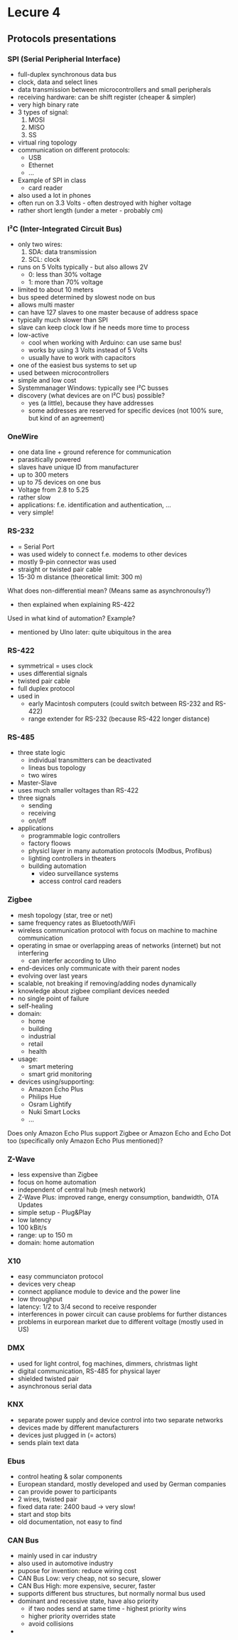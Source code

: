 # Lecure 4
## Protocols presentations
### SPI (Serial Peripherial Interface)
- full-duplex synchronous data bus
- clock, data and select lines
- data transmission between microcontrollers and small peripherals
- receiving hardware: can be shift register (cheaper & simpler)
- very high binary rate
- 3 types of signal:
    1. MOSI
    2. MISO
    3. SS
- virtual ring topology
- communication on different protocols:
    - USB
    - Ethernet
    - ...
- Example of SPI in class
    - card reader
- also used a lot in phones
- often run on 3.3 Volts - often destroyed with higher voltage
- rather short length (under a meter - probably cm)

### I²C (Inter-Integrated Circuit Bus)
- only two wires:
    1. SDA: data transmission
    2. SCL: clock
- runs on 5 Volts typically - but also allows 2V
    - 0: less than 30% voltage
    - 1: more than 70% voltage
- limited to about 10 meters
- bus speed determined by slowest node on bus
- allows multi master
- can have 127 slaves to one master because of address space
- typically much slower than SPI
- slave can keep clock low if he needs more time to process
- low-active
    - cool when working with Arduino: can use same bus!
    - works by using 3 Volts instead of 5 Volts
    - usually have to work with capacitors
- one of the easiest bus systems to set up
- used between microcontrollers
- simple and low cost
- Systemmanager Windows: typically see I²C busses
- discovery (what devices are on I²C bus) possible?
    - yes (a little), because they have addresses
    - some addresses are reserved for specific devices (not 100% sure, but kind of an agreement)

### OneWire
- one data line + ground reference for communication
- parasitically powered
- slaves have unique ID from manufacturer
- up to 300 meters
- up to 75 devices on one bus
- Voltage from 2.8 to 5.25
- rather slow
- applications: f.e. identification and authentication, ...
- very simple!

### RS-232
- = Serial Port
- was used widely to connect f.e. modems to other devices
- mostly 9-pin connector was used
- straight or twisted pair cable
- 15-30 m distance (theoretical limit: 300 m)

What does non-differential mean? (Means same as asynchronoulsy?)
- then explained when explaining RS-422

Used in what kind of automation? Example?
- mentioned by Ulno later: quite ubiquitous in the area

### RS-422
- symmetrical = uses clock
- uses differential signals
- twisted pair cable
- full duplex protocol
- used in
    - early Macintosh computers (could switch between RS-232 and RS-422)
    - range extender for RS-232 (because RS-422 longer distance)

### RS-485
- three state logic
    - individual transmitters can be deactivated
    - lineas bus topology
    - two wires
- Master-Slave
- uses much smaller voltages than RS-422
- three signals
    - sending
    - receiving
    - on/off
- applications
    - programmable logic controllers
    - factory floows
    - physicl layer in many automation protocols (Modbus, Profibus)
    - lighting controllers in theaters
    - building automation
        - video surveillance systems
        - access control card readers

### Zigbee
- mesh topology (star, tree or net)
- same frequency rates as Bluetooth/WiFi
- wireless communication protocol with focus on machine to machine communication
- operating in smae or overlapping areas of networks (internet) but not interfering
    - can interfer according to Ulno
- end-devices only communicate with their parent nodes
- evolving over last years
- scalable, not breaking if removing/adding nodes dynamically
- knowledge about zigbee compliant devices needed
- no single point of failure
- self-healing
- domain:
    - home
    - building
    - industrial
    - retail
    - health
- usage:
    - smart metering
    - smart grid monitoring
- devices using/supporting:
    - Amazon Echo Plus
    - Philips Hue
    - Osram Lightify
    - Nuki Smart Locks
    - ...

Does only Amazon Echo Plus support Zigbee or Amazon Echo and Echo Dot too (specifically only Amazon Echo Plus mentioned)?

### Z-Wave
- less expensive than Zigbee
- focus on home automation
- independent of central hub (mesh network)
- Z-Wave Plus: improved range, energy consumption, bandwidth, OTA Updates
- simple setup - Plug&Play
- low latency
- 100 kBit/s
- range: up to 150 m
- domain: home automation

### X10
- easy communciaton protocol
- devices very cheap
- connect appliance module to device and the power line
- low throughput
- latency: 1/2 to 3/4 second to receive responder
- interferences in power circuit can cause problems for further distances
- problems in eurporean market due to different voltage (mostly used in US)

### DMX
- used for light control, fog machines, dimmers, christmas light
- digital communication, RS-485 for physical layer
- shielded twisted pair
- asynchronous serial data

### KNX
- separate power supply and device control into two separate networks
- devices made by different manufacturers
- devices just plugged in (= actors)
- sends plain text data

### Ebus
- control heating & solar components
- European standard, mostly developed and used by German companies
- can provide power to participants
- 2 wires, twisted pair
- fixed data rate: 2400 baud -> very slow!
- start and stop bits
- old documentation, not easy to find

### CAN Bus
- mainly used in car industry
- also used in automotive industry
- pupose for invention: reduce wiring cost
- CAN Bus Low: very cheap, not so secure, slower
- CAN Bus High: more expensive, securer, faster
- supports different bus structures, but normally normal bus used
- dominant and recessive state, have also priority
    - if two nodes send at same time - highest priority wins
    - higher priority overrides state
    - avoid collisions
- 

